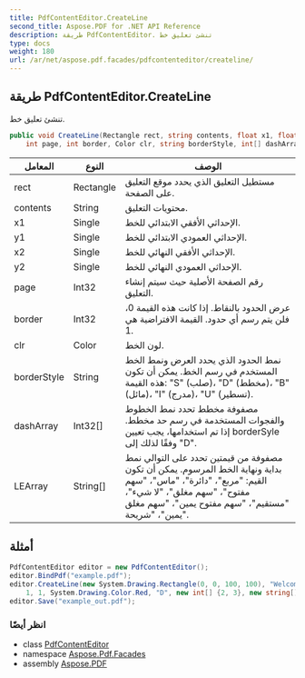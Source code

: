 ```yaml
---
title: PdfContentEditor.CreateLine
second_title: Aspose.PDF for .NET API Reference
description: طريقة PdfContentEditor. تنشئ تعليق خط
type: docs
weight: 180
url: /ar/net/aspose.pdf.facades/pdfcontenteditor/createline/
---
```

## طريقة PdfContentEditor.CreateLine

تنشئ تعليق خط.

```csharp
public void CreateLine(Rectangle rect, string contents, float x1, float y1, float x2, float y2, 
    int page, int border, Color clr, string borderStyle, int[] dashArray, string[] LEArray)
```

| المعامل | النوع | الوصف |
| --- | --- | --- |
| rect | Rectangle | مستطيل التعليق الذي يحدد موقع التعليق على الصفحة. |
| contents | String | محتويات التعليق. |
| x1 | Single | الإحداثي الأفقي الابتدائي للخط. |
| y1 | Single | الإحداثي العمودي الابتدائي للخط. |
| x2 | Single | الإحداثي الأفقي النهائي للخط. |
| y2 | Single | الإحداثي العمودي النهائي للخط. |
| page | Int32 | رقم الصفحة الأصلية حيث سيتم إنشاء التعليق. |
| border | Int32 | عرض الحدود بالنقاط. إذا كانت هذه القيمة 0، فلن يتم رسم أي حدود. القيمة الافتراضية هي 1. |
| clr | Color | لون الخط. |
| borderStyle | String | نمط الحدود الذي يحدد العرض ونمط الخط المستخدم في رسم الخط. يمكن أن تكون هذه القيمة: "S" (صلب)، "D" (مخطط)، "B" (مائل)، "I" (مدرج)، "U" (تسطير). |
| dashArray | Int32[] | مصفوفة مخطط تحدد نمط الخطوط والفجوات المستخدمة في رسم حد مخطط. إذا تم استخدامها، يجب تعيين borderSyle وفقًا لذلك إلى "D". |
| LEArray | String[] | مصفوفة من قيمتين تحدد على التوالي نمط بداية ونهاية الخط المرسوم. يمكن أن تكون القيم: "مربع"، "دائرة"، "ماس"، "سهم مفتوح"، "سهم مغلق"، "لا شيء"، "مستقيم"، "سهم مفتوح يمين"، "سهم مغلق يمين"، "شريحة". |

## أمثلة

```csharp
PdfContentEditor editor = new PdfContentEditor();
editor.BindPdf("example.pdf");
editor.CreateLine(new System.Drawing.Rectangle(0, 0, 100, 100), "Welcome to Aspose", 0, 0, 100, 100,
    1, 1, System.Drawing.Color.Red, "D", new int[] {2, 3}, new string[] {"OpenArrow", "ClosedArrow"});
editor.Save("example_out.pdf");
```

### انظر أيضًا

* class [PdfContentEditor](../)
* namespace [Aspose.Pdf.Facades](../../../aspose.pdf.facades/)
* assembly [Aspose.PDF](../../../)